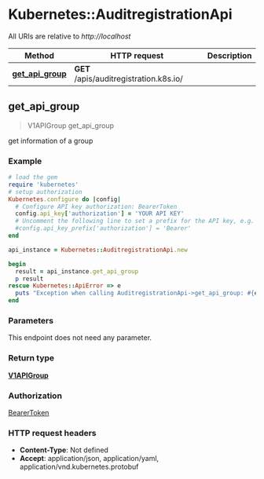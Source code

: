 # Kubernetes::AuditregistrationApi

All URIs are relative to *http://localhost*

Method | HTTP request | Description
------------- | ------------- | -------------
[**get_api_group**](AuditregistrationApi.md#get_api_group) | **GET** /apis/auditregistration.k8s.io/ | 



## get_api_group

> V1APIGroup get_api_group



get information of a group

### Example

```ruby
# load the gem
require 'kubernetes'
# setup authorization
Kubernetes.configure do |config|
  # Configure API key authorization: BearerToken
  config.api_key['authorization'] = 'YOUR API KEY'
  # Uncomment the following line to set a prefix for the API key, e.g. 'Bearer' (defaults to nil)
  #config.api_key_prefix['authorization'] = 'Bearer'
end

api_instance = Kubernetes::AuditregistrationApi.new

begin
  result = api_instance.get_api_group
  p result
rescue Kubernetes::ApiError => e
  puts "Exception when calling AuditregistrationApi->get_api_group: #{e}"
end
```

### Parameters

This endpoint does not need any parameter.

### Return type

[**V1APIGroup**](V1APIGroup.md)

### Authorization

[BearerToken](../README.md#BearerToken)

### HTTP request headers

- **Content-Type**: Not defined
- **Accept**: application/json, application/yaml, application/vnd.kubernetes.protobuf

